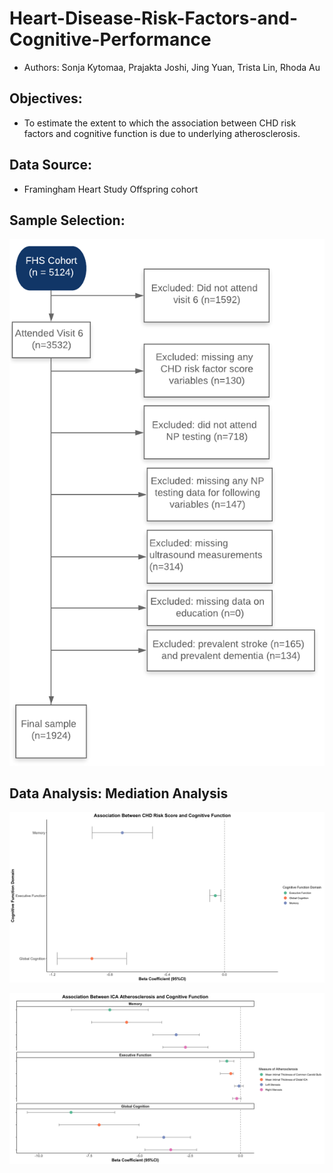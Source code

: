 # Heart-Disease-Risk-Factors-and-Cognitive-Performance
* Authors: Sonja Kytomaa, Prajakta Joshi, Jing Yuan, Trista Lin, Rhoda Au

## Objectives: 
* To estimate the extent to which the association between CHD risk factors and cognitive function is due to underlying atherosclerosis.

## Data Source:
* Framingham Heart Study Offspring cohort

## Sample Selection: 
![Inclusion and Exclusion Criteria](/plots/sample_flowchart.png)

## Data Analysis: Mediation Analysis 
![Relationship between CHD risk score and Cognitive Function](/plots/betaplot1.jpeg)

![Relationship between Measure of Atherosclerosis and Cognitive Function](/plots/betaplot3.jpeg)
